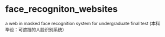 # face_recogniton_websites
a web in masked face recognition system for undergraduate final test (本科毕设：可遮挡的人脸识别系统）
